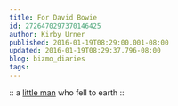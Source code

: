 ```yaml
---
title: For David Bowie
id: 2726470297370146425
author: Kirby Urner
published: 2016-01-19T08:29:00.001-08:00
updated: 2016-01-19T08:29:37.796-08:00
blog: bizmo_diaries
tags: 
---
```


[](https://www.flickr.com/photos/kirbyurner/24366359252/)

:: a [little man](http://mybizmo.blogspot.com/2012/06/nature-boy.html) who fell to earth ::